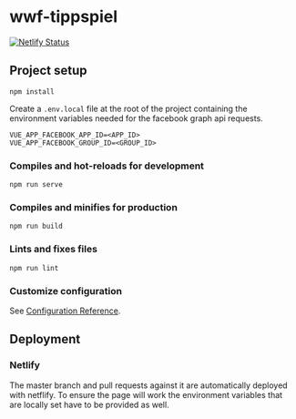 # wwf-tippspiel

[![Netlify Status](https://api.netlify.com/api/v1/badges/53f24a2d-9b67-4a41-924b-1f648964a8aa/deploy-status)](https://app.netlify.com/sites/wwf-tippspiel/deploys)

## Project setup

```
npm install
```

Create a `.env.local` file at the root of the project containing the environment variables needed for the facebook graph api requests.

```properties
VUE_APP_FACEBOOK_APP_ID=<APP_ID>
VUE_APP_FACEBOOK_GROUP_ID=<GROUP_ID>
```

### Compiles and hot-reloads for development

```
npm run serve
```

### Compiles and minifies for production

```
npm run build
```

### Lints and fixes files

```
npm run lint
```

### Customize configuration

See [Configuration Reference](https://cli.vuejs.org/config/).

## Deployment

### Netlify

The master branch and pull requests against it are automatically deployed with netflify. To ensure the page
will work the environment variables that are locally set have to be provided as well.
